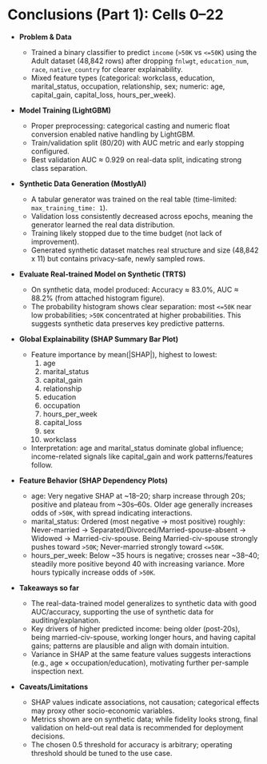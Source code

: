 # Conclusions (Part 1): Cells 0–22

- **Problem & Data**
  - Trained a binary classifier to predict `income` (`>50K` vs `<=50K`) using the Adult dataset (48,842 rows) after dropping `fnlwgt`, `education_num`, `race`, `native_country` for clearer explainability.
  - Mixed feature types (categorical: workclass, education, marital_status, occupation, relationship, sex; numeric: age, capital_gain, capital_loss, hours_per_week).

- **Model Training (LightGBM)**
  - Proper preprocessing: categorical casting and numeric float conversion enabled native handling by LightGBM.
  - Train/validation split (80/20) with AUC metric and early stopping configured.
  - Best validation AUC ≈ 0.929 on real-data split, indicating strong class separation.

- **Synthetic Data Generation (MostlyAI)**
  - A tabular generator was trained on the real table (time-limited: `max_training_time: 1`).
  - Validation loss consistently decreased across epochs, meaning the generator learned the real data distribution.
  - Training likely stopped due to the time budget (not lack of improvement).
  - Generated synthetic dataset matches real structure and size (48,842 x 11) but contains privacy-safe, newly sampled rows.

- **Evaluate Real-trained Model on Synthetic (TRTS)**
  - On synthetic data, model produced: Accuracy ≈ 83.0%, AUC ≈ 88.2% (from attached histogram figure).
  - The probability histogram shows clear separation: most `<=50K` near low probabilities; `>50K` concentrated at higher probabilities. This suggests synthetic data preserves key predictive patterns.

- **Global Explainability (SHAP Summary Bar Plot)**
  - Feature importance by mean(|SHAP|), highest to lowest:
    1) age
    2) marital_status
    3) capital_gain
    4) relationship
    5) education
    6) occupation
    7) hours_per_week
    8) capital_loss
    9) sex
    10) workclass
  - Interpretation: age and marital_status dominate global influence; income-related signals like capital_gain and work patterns/features follow.

- **Feature Behavior (SHAP Dependency Plots)**
  - age: Very negative SHAP at ~18–20; sharp increase through 20s; positive and plateau from ~30s–60s. Older age generally increases odds of `>50K`, with spread indicating interactions.
  - marital_status: Ordered (most negative → most positive) roughly: Never-married → Separated/Divorced/Married-spouse-absent → Widowed → Married-civ-spouse. Being Married-civ-spouse strongly pushes toward `>50K`; Never-married strongly toward `<=50K`.
  - hours_per_week: Below ~35 hours is negative; crosses near ~38–40; steadily more positive beyond 40 with increasing variance. More hours typically increase odds of `>50K`.

- **Takeaways so far**
  - The real-data-trained model generalizes to synthetic data with good AUC/accuracy, supporting the use of synthetic data for auditing/explanation.
  - Key drivers of higher predicted income: being older (post-20s), being married-civ-spouse, working longer hours, and having capital gains; patterns are plausible and align with domain intuition.
  - Variance in SHAP at the same feature values suggests interactions (e.g., age × occupation/education), motivating further per-sample inspection next.

- **Caveats/Limitations**
  - SHAP values indicate associations, not causation; categorical effects may proxy other socio-economic variables.
  - Metrics shown are on synthetic data; while fidelity looks strong, final validation on held-out real data is recommended for deployment decisions.
  - The chosen 0.5 threshold for accuracy is arbitrary; operating threshold should be tuned to the use case.
